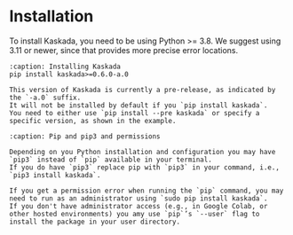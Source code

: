 # Installation

To install Kaskada, you need to be using Python >= 3.8.
We suggest using 3.11 or newer, since that provides more precise error locations.

```{code-cell} bash
:caption: Installing Kaskada
pip install kaskada>=0.6.0-a.0
```

```{warning}
This version of Kaskada is currently a pre-release, as indicated by the `-a.0` suffix.
It will not be installed by default if you `pip install kaskada`.
You need to either use `pip install --pre kaskada` or specify a specific version, as shown in the example.
```

```{note}
:caption: Pip and pip3 and permissions

Depending on you Python installation and configuration you may have `pip3` instead of `pip` available in your terminal.
If you do have `pip3` replace pip with `pip3` in your command, i.e., `pip3 install kaskada`.

If you get a permission error when running the `pip` command, you may need to run as an administrator using `sudo pip install kaskada`.
If you don't have administrator access (e.g., in Google Colab, or other hosted environments) you amy use `pip`’s `--user` flag to install the package in your user directory.
```
